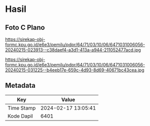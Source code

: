 # Hasil

## Foto C Plano

https://sirekap-obj-formc.kpu.go.id/e6e3/pemilu/pdpr/64/71/03/10/06/6471031006056-20240215-023913--c38daef4-a3d1-413a-a944-211052477acd.jpg

https://sirekap-obj-formc.kpu.go.id/e6e3/pemilu/pdpr/64/71/03/10/06/6471031006056-20240215-031225--b4eeb17e-659c-4d93-8d69-40671bc43cea.jpg


## Metadata

| Key        | Value               |
| ---------- | ------------------- |
| Time Stamp | 2024-02-17 13:05:41 |
| Kode Dapil | 6401                |



